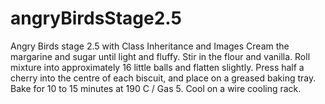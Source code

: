 # angryBirdsStage2.5
Angry Birds stage 2.5 with Class Inheritance and Images
Cream the margarine and sugar until light and fluffy. Stir in the flour and vanilla.
Roll mixture into approximately 16 little balls and flatten slightly.
Press half a cherry into the centre of each biscuit, and place on a greased baking tray.
Bake for 10 to 15 minutes at 190 C / Gas 5.
Cool on a wire cooling rack.
